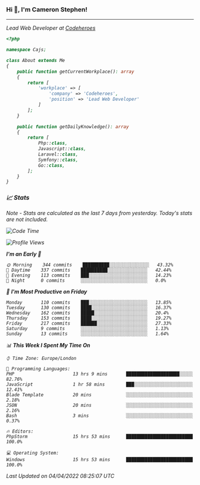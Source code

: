 ### Hi 👋, I'm Cameron Stephen!
<hr>
<p><em>Lead Web Developer at <a href="https://codeheroes.co.uk">Codeheroes</a></p>


```php
<?php

namespace Cajs;

class About extends Me
{
    public function getCurrentWorkplace(): array
    {
        return [
            'workplace' => [
                'company' => 'Codeheroes',
                'position' => 'Lead Web Developer'
            ]
        ];
    }

    public function getDailyKnowledge(): array
    {
        return [
            Php::class,
            Javascript::class,
            Laravel::class,
            Symfony::class,
            Go::class,
        ];
    }
}
```

### 📈 Stats
<p><em>Note - Stats are calculated as the last 7 days from yesterday. Today's stats are not included.</em></p>


<!--START_SECTION:waka-->
![Code Time](http://img.shields.io/badge/Code%20Time-2%2C771%20hrs%2052%20mins-blue)

![Profile Views](http://img.shields.io/badge/Profile%20Views-0-blue)

**I'm an Early 🐤** 

```text
🌞 Morning    344 commits    ██████████░░░░░░░░░░░░░░░   43.32% 
🌆 Daytime    337 commits    ██████████░░░░░░░░░░░░░░░   42.44% 
🌃 Evening    113 commits    ███░░░░░░░░░░░░░░░░░░░░░░   14.23% 
🌙 Night      0 commits      ░░░░░░░░░░░░░░░░░░░░░░░░░   0.0%

```
📅 **I'm Most Productive on Friday** 

```text
Monday       110 commits    ███░░░░░░░░░░░░░░░░░░░░░░   13.85% 
Tuesday      130 commits    ████░░░░░░░░░░░░░░░░░░░░░   16.37% 
Wednesday    162 commits    █████░░░░░░░░░░░░░░░░░░░░   20.4% 
Thursday     153 commits    ████░░░░░░░░░░░░░░░░░░░░░   19.27% 
Friday       217 commits    ██████░░░░░░░░░░░░░░░░░░░   27.33% 
Saturday     9 commits      ░░░░░░░░░░░░░░░░░░░░░░░░░   1.13% 
Sunday       13 commits     ░░░░░░░░░░░░░░░░░░░░░░░░░   1.64%

```


📊 **This Week I Spent My Time On** 

```text
⌚︎ Time Zone: Europe/London

💬 Programming Languages: 
PHP                      13 hrs 9 mins       ████████████████████░░░░░   82.76% 
JavaScript               1 hr 58 mins        ███░░░░░░░░░░░░░░░░░░░░░░   12.41% 
Blade Template           20 mins             ░░░░░░░░░░░░░░░░░░░░░░░░░   2.18% 
JSON                     20 mins             ░░░░░░░░░░░░░░░░░░░░░░░░░   2.16% 
Bash                     3 mins              ░░░░░░░░░░░░░░░░░░░░░░░░░   0.37%

🔥 Editors: 
PhpStorm                 15 hrs 53 mins      █████████████████████████   100.0%

💻 Operating System: 
Windows                  15 hrs 53 mins      █████████████████████████   100.0%

```


 Last Updated on 04/04/2022 08:25:07 UTC
<!--END_SECTION:waka-->
